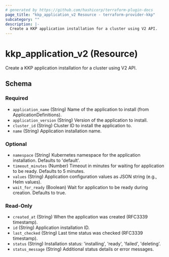 ```yaml
---
# generated by https://github.com/hashicorp/terraform-plugin-docs
page_title: "kkp_application_v2 Resource - terraform-provider-kkp"
subcategory: ""
description: |-
  Create a KKP application installation for a cluster using V2 API.
---
```


# kkp_application_v2 (Resource)

Create a KKP application installation for a cluster using V2 API.



<!-- schema generated by tfplugindocs -->
## Schema

### Required

- `application_name` (String) Name of the application to install (from ApplicationDefinitions).
- `application_version` (String) Version of the application to install.
- `cluster_id` (String) Cluster ID to install the application to.
- `name` (String) Application installation name.

### Optional

- `namespace` (String) Kubernetes namespace for the application installation. Defaults to 'default'.
- `timeout_minutes` (Number) Timeout in minutes for waiting for application to be ready. Defaults to 5 minutes.
- `values` (String) Application configuration values as JSON string (e.g., Helm values).
- `wait_for_ready` (Boolean) Wait for application to be ready during creation. Defaults to true.

### Read-Only

- `created_at` (String) When the application was created (RFC3339 timestamp).
- `id` (String) Application installation ID.
- `last_checked` (String) Last time status was checked (RFC3339 timestamp).
- `status` (String) Installation status: 'installing', 'ready', 'failed', 'deleting'.
- `status_message` (String) Additional status details or error messages.
